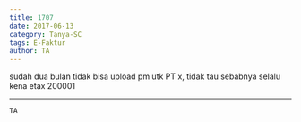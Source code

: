 ```yaml
---
title: 1707
date: 2017-06-13
category: Tanya-SC
tags: E-Faktur
author: TA
---
```


sudah dua bulan tidak bisa upload pm utk PT x, tidak tau sebabnya selalu kena etax 200001

---



`TA`
